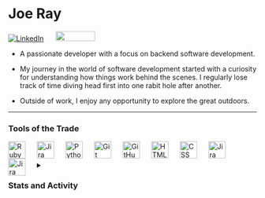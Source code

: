 # Joe Ray

[![LinkedIn](https://img.shields.io/badge/LinkedIn-Profile-blue)](https://www.linkedin.com/in/joe-ray-dev/) <a href="mailto:jray100.jr@gmail.com"><img height="20px" width="80px" style="padding-left:20px;" src="https://img.shields.io/badge/Gmail-D14836?style=for-the-badge&logo=gmail&logoColor=white"></a>

* A passionate developer with a focus on backend software development.

* My journey in the world of software development started with a curiosity for understanding how things work behind the scenes. I regularly lose track of time diving head first into one rabit hole after another.

* Outside of work, I enjoy any opportunity to explore the great outdoors.

---
### Tools of the Trade


<img align="left" alt="Ruby" width="35px" style="padding-right:20px;" src="https://cdn.jsdelivr.net/gh/devicons/devicon/icons/ruby/ruby-original.svg" />
<img align="left" alt="Jira" width="35px" style="padding-right:20px;" src="https://cdn.jsdelivr.net/gh/devicons/devicon/icons/rails/rails-plain.svg" />
<img align="left" alt="Python" width="35px" style="padding-right:20px;" src="https://cdn.jsdelivr.net/gh/devicons/devicon/icons/python/python-original.svg" />
<img align="left" alt="Git" width="35px" style="padding-right:20px;" src="https://cdn.jsdelivr.net/gh/devicons/devicon/icons/git/git-original.svg" />
<img align="left" alt="GitHub" width="35px" style="padding-right:20px;" src="https://cdn.jsdelivr.net/gh/devicons/devicon/icons/github/github-original.svg" />
<img align="left" alt="HTML" width="35px" style="padding-right:20px;" src="https://cdn.jsdelivr.net/gh/devicons/devicon/icons/html5/html5-plain.svg" />
<img align="left" alt="CSS" width="35px" style="padding-right:20px;" src="https://cdn.jsdelivr.net/gh/devicons/devicon/icons/css3/css3-plain.svg" />
<img align="left" alt="Jira" width="35px" style="padding-right:20px;" src="https://cdn.jsdelivr.net/gh/devicons/devicon/icons/jira/jira-original.svg" />
<img align="left" alt="Jira" width="35px" style="padding-right:20px;" src="https://cdn.jsdelivr.net/gh/devicons/devicon/icons/azure/azure-original.svg" />
<br />

###


<details>
  <summary><h3>Stats and Activity</h3></summary>
  
  <p>
    <img alt="Streak Stats" src="https://streak-stats.demolab.com?user=joeray100&theme=neon-dark&mode=weekly"/>
  </p>    
  <p>
    <img alt="GitHub stats" src="https://github-readme-stats.vercel.app/api?username=joeray100&show_icons=true&theme=chartreuse-dark" />
  </p>    
  <p>
    <img alt="Language stats" src="https://github-readme-stats.vercel.app/api/top-langs/?username=joeray100&layout=compact&size_weight=0.5&count_weight=0.5" />
  </p> 
</details>
